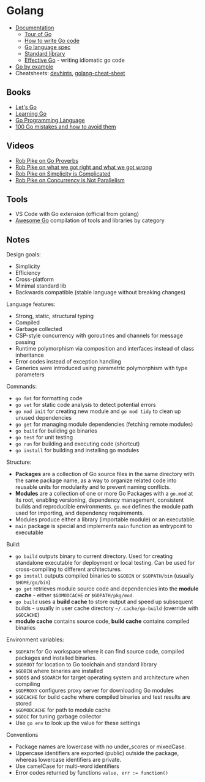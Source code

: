 # Golang

- [Documentation](https://go.dev/doc/)
    - [Tour of Go](https://go.dev/tour/)
    - [How to write Go code](https://go.dev/doc/code)
    - [Go language spec](https://go.dev/ref/spec)
    - [Standard library](https://pkg.go.dev/std)
    - [Effective Go](https://go.dev/doc/effective_go) - writing idiomatic go code
- [Go by example](https://gobyexample.com)
- Cheatsheets: [devhints](https://devhints.io/go), [golang-cheat-sheet](https://github.com/a8m/golang-cheat-sheet)


## Books

- [Let's Go](https://lets-go.alexedwards.net)
- [Learning Go](https://www.amazon.com/Learning-Go-Idiomatic-Real-World-Programming/dp/1098139291/ref=sr_1_5?dib=eyJ2IjoiMSJ9.g7w_cTVkRCbXfYYfB-x4Qi8W6-S1J4wCKgbZwyAz3JbYJ0SZgypSLwea0pjRkPSKiyMz99CR4qkrlbcpd6qZn3usx8LSIAQlCg3PIzfUcby2aAJCjG5SsPmBK8lennI8xUVriAm6PhXGWFwNpQFr_mqlxMLzMmS4NTOkaR0CpOppgkJpxLdhospjzDIyV41QSSwgWEEI1jWUeTiJez_P6k1RzL1VksZl4Ttf9n22IwolNUi4plE-Yjig5CSm8rDCcyBwekrmyjzi_YQRYQXZXK3AafruQbsyktETu-G44GU.vy7CLtyITN1X4u8gwUcXSOfI8FOShyRgqMyUUH_pW-4&dib_tag=se&keywords=golang&qid=1755034148&sr=8-5)
- [Go Programming Language](https://www.amazon.com/Programming-Language-Addison-Wesley-Professional-Computing/dp/0134190440/ref=sr_1_1_sspa?dib=eyJ2IjoiMSJ9.g7w_cTVkRCbXfYYfB-x4Qi8W6-S1J4wCKgbZwyAz3JbYJ0SZgypSLwea0pjRkPSKiyMz99CR4qkrlbcpd6qZn3usx8LSIAQlCg3PIzfUcby2aAJCjG5SsPmBK8lennI8xUVriAm6PhXGWFwNpQFr_mqlxMLzMmS4NTOkaR0CpOppgkJpxLdhospjzDIyV41QSSwgWEEI1jWUeTiJez_P6k1RzL1VksZl4Ttf9n22IwolNUi4plE-Yjig5CSm8rDCcyBwekrmyjzi_YQRYQXZXK3AafruQbsyktETu-G44GU.vy7CLtyITN1X4u8gwUcXSOfI8FOShyRgqMyUUH_pW-4&dib_tag=se&keywords=golang&qid=1755034148&sr=8-1-spons&sp_csd=d2lkZ2V0TmFtZT1zcF9hdGY&psc=1)
- [100 Go mistakes and how to avoid them](https://www.amazon.com/100-Mistakes-How-Avoid-Them/dp/1617299596/ref=sr_1_7?dib=eyJ2IjoiMSJ9.g7w_cTVkRCbXfYYfB-x4Qi8W6-S1J4wCKgbZwyAz3JbYJ0SZgypSLwea0pjRkPSKiyMz99CR4qkrlbcpd6qZn3usx8LSIAQlCg3PIzfUcby2aAJCjG5SsPmBK8lennI8xUVriAm6PhXGWFwNpQFr_mqlxMLzMmS4NTOkaR0CpOppgkJpxLdhospjzDIyV41QSSwgWEEI1jWUeTiJez_P6k1RzL1VksZl4Ttf9n22IwolNUi4plE-Yjig5CSm8rDCcyBwekrmyjzi_YQRYQXZXK3AafruQbsyktETu-G44GU.vy7CLtyITN1X4u8gwUcXSOfI8FOShyRgqMyUUH_pW-4&dib_tag=se&keywords=golang&qid=1755034148&sr=8-7)

## Videos

- [Rob Pike on Go Proverbs](https://www.youtube.com/watch?v=PAAkCSZUG1c)
- [Rob Pike on what we got right and what we got wrong](https://www.youtube.com/watch?v=yE5Tpp2BSGw)
- [Rob Pike on Simplicity is Complicated](https://www.youtube.com/watch?v=rFejpH_tAHM)
- [Rob Pike on Concurrency is Not Parallelism](https://www.youtube.com/watch?v=oV9rvDllKEg)

## Tools

- VS Code with Go extension (official from golang)
- [Awesome Go](https://github.com/avelino/awesome-go) compilation of tools and libraries by category

## Notes

Design goals:

- Simplicity
- Efficiency
- Cross-platform
- Minimal standard lib
- Backwards compatible (stable language without breaking changes)

Language features:

- Strong, static, structural typing
- Compiled
- Garbage collected
- CSP-style concurrency with goroutines and channels for message passing
- Runtime polymorphism via composition and interfaces instead of class inheritance
- Error codes instead of exception handling
- Generics were introduced using parametric polymorphism with type parameters

Commands:

- `go fmt` for formatting code
- `go vet` for static code analysis to detect potential errors
- `go mod init` for creating new module and `go mod tidy` to clean up unused dependencies
- `go get` for managing module dependencies (fetching remote modules)
- `go build` for building go binaries
- `go test` for unit testing
- `go run` for building and executing code (shortcut)
- `go install` for building and installing go modules

Structure:

- **Packages** are a collection of Go source files in the same directory with the same package name, as a way to organize related code into reusable units for modularity and to prevent naming conflicts.
- **Modules** are a collection of one or more Go Packages with a `go.mod` at its root, enabling versioning, dependency management, consistent builds and reproducible environments.  `go.mod` defines the module path used for importing, and dependency requirements.
- Modules produce either a library (importable module) or an executable.
- `main` package is special and implements `main` function as entrypoint to executable

Build:

- `go build` outputs binary to current directory. Used for creating standalone executable for deployment or local testing. Can be used for cross-compiling to different architectures.
- `go install` outputs compiled binaries to `$GOBIN` or `$GOPATH/bin` (usually `$HOME/go/bin`)
- `go get` retrieves module source code and dependencies into the **module cache** - either `$GOMODCACHE` or `$GOPATH/pkg/mod`.
- `go build` uses a **build cache** to store output and speed up subsequent builds - usually in user cache directory `~/.cache/go-build` (override with `$GOCACHE`)
- **module cache** contains source code, **build cache** contains compiled binaries

Environment variables:

- `$GOPATH` for Go workspace where it can find source code, compiled packages and installed binaries.
- `$GOROOT` for location to Go toolchain and standard library
- `$GOBIN` where binaries are installed
- `$GOOS` and `$GOARCH` for target operating system and architecture when compiling
- `$GOPROXY` configures proxy server for downloading Go modules
- `$GOCACHE` for build cache where compiled binaries and test results are stored
- `$GOMODCACHE` for path to module cache
- `$GOGC` for tuning garbage collector
- Use `go env` to look up the value for these settings

Conventions

- Package names are lowercase with no under_scores or mixedCase.
- Uppercase identifiers are exported (public) outside the package, whereas lowercase identifiers are private.
- Use camelCase for multi-word identifiers
- Error codes returned by functions `value, err := function()`
